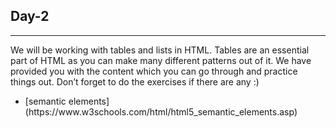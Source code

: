<h2>Day-2</h2>
<hr>
We will be working with tables and lists in HTML. Tables are an essential part of HTML as you can make many different patterns out of it. We have provided you with the content which you can go through and practice things out. Don’t forget to do the exercises if there are any :)
<ul><li>
  [semantic elements](https://www.w3schools.com/html/html5_semantic_elements.asp)
  </li>
  </ul>
